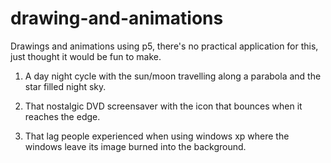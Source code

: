 # drawing-and-animations

Drawings and animations using p5, there's no practical application for this, just thought it would be fun to make.

1. A day night cycle with the sun/moon travelling along a parabola and the star filled night sky.

2. That nostalgic DVD screensaver with the icon that bounces when it reaches the edge.

3. That lag people experienced when using windows xp where the windows leave its image burned into the background.